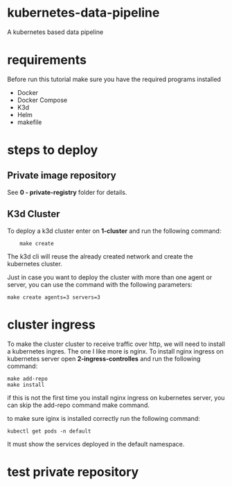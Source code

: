 # kubernetes-data-pipeline
A kubernetes based data pipeline

# requirements
Before run this tutorial make sure you have the required programs installed

- Docker
- Docker Compose
- K3d
- Helm
- makefile

# steps to deploy

## Private image repository

See __0 - private-registry__ folder for details.
## K3d Cluster

To deploy a k3d cluster enter on __1-cluster__ and run the following command:

``` shell
    make create
```

The k3d cli will reuse the already created network and create the kubernetes cluster. 

Just in case you want to deploy the cluster with more than one agent or server, you can use the command with the following parameters:

``` shell	
make create agents=3 servers=3

```


# cluster ingress

To make the cluster cluster to receive traffic over http, we will need to install a kubernetes ingres. 
The one I like more is nginx. To install nginx ingress on kubernetes server open __2-ingress-controlles__ and run the following command:


``` shell	
make add-repo
make install
```

if this is not the first time you install nginx ingress on kubernetes server, you can skip the add-repo command make command.

to make sure iginx is installed correctly run the following command:

``` shell	
kubectl get pods -n default
```
It must show the services deployed in the default namespace.

# test private repository
